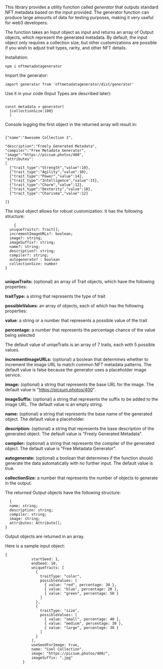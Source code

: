 This library provides a utility function called _generator_ that outputs standard NFT metadata based on the input provided. The generator function can produce large amounts of data for testing purposes, making it very useful for web3 developers.

The function takes an Input object as input and returns an array of Output objects, which represent the generated metadata. By default, the input object only requires a collection size, but other customizations are possible if you wish to adjust trait types, rarity, and other NFT details.

Installation:

```
npm i nftmetadatagenerator
```

Import the generator:

```
import generator from 'nftmetadatagenerator/dist/generator'

```

Use it in your code (Input Types are described later):

```

const metadata = generator(
  {collectionSize:100}
  ) 

```

Console logging the first object in the returned array will result in:

```

{"name":"Awesome Collection 1",

"description":"Freely Generated Metadata",
"compiler":"Free Metadata Generator",
"image":"https://picsum.photos/400",
"attributes":
[
  {"trait_type":"Strength","value":10},
  {"trait_type":"Agility","value":10},
  {"trait_type":"Power","value":14},
  {"trait_type":"Intelligence","value":15},
  {"trait_type":"Charm","value":12},
  {"trait_type":"Dexterity","value":10},
  {"trait_type":"Charisma","value":12}

]}

```

The input object allows for robust customization. It has the following structure:

```
    {
  uniqueTraits?: Trait[];
  incrementImageURLs?: boolean;
  image?: string;
  imageSuffix?: string;
  name?: string;
  description?: string;
  compiler?: string;
  autogenerate? : boolean
  collectionSize: number
}


```
 
**uniqueTraits:** (optional) an array of Trait objects, which have the following properties:

**traitType:** a string that represents the type of trait

**possibleValues:** an array of objects, each of which has the following properties:

**value:** a string or a number that represents a possible value of the trait

**percentage:** a number that represents the percentage chance of the value being selected

The default value of uniqeTraits is an array of 7 traits, each with 5 possible values.

**incrementImageURLs:** (optional) a boolean that determines whether to increment the image URL to match common NFT metadata patterns.  The default value is false because the generator uses a placeholder image service.

**image:** (optional) a string that represents the base URL for the image. The default value is "https://picsum.photos/400".


**imageSuffix:** (optional) a string that represents the suffix to be added to the image URL. The default value is an empty string.

**name:** (optional) a string that represents the base name of the generated object. The default value a placeholder.

**description:** (optional) a string that represents the base description of the generated object. The default value is "Freely Generated Metadata".

**compiler:** (optional) a string that represents the compiler of the generated object. The default value is "Free Metadata Generator".

**autogenerate:** (optional) a boolean that determines if the function should generate the data automatically with no further input. The default value is true.

**collectionSize:** a number that represents the number of objects to generate in the output.

The returned Output objects have the following structure:

```
  {
  name: string;
  description: string;
  compiler: string;
  image: string;
  attributes: Attribute[];
}
```

Output objects are returned in an array.

Here is a sample input object:

```
{
            startSeed: 1,
            endSeed: 10,
            uniqueTraits: [
              {
                traitType: "color",
                possibleValues: [
                  { value: "red", percentage: 30 },
                  { value: "blue", percentage: 20 },
                  { value: "green", percentage: 50 }
                ]
              },
              {
                traitType: "size",
                possibleValues: [
                  { value: "small", percentage: 40 },
                  { value: "medium", percentage: 30 },
                  { value: "large", percentage: 30 }
                ]
              }
            ],
            useSeedForImage: true,
            name: "Cool Collection",
            image: "https://picsum.photos/400/",
            imageSuffix: ".jpg"
        }

```
